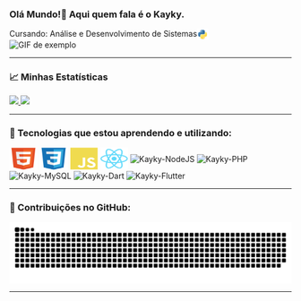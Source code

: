 ### Olá Mundo!👋 Aqui quem fala é o Kayky.

<div class="row">
  <div class="col">
    <span>Cursando: Análise e Desenvolvimento de Sistemas<img align="center" alt="Kayky-Python" height="20" width="20" src="https://raw.githubusercontent.com/devicons/devicon/master/icons/python/python-original.svg"></span>
  </div>
  <div class="col text-right">
    <img src="https://media0.giphy.com/media/v1.Y2lkPTc5MGI3NjExcm81NDNoMTR0bzU2NGlpOWo0eWxjejRmdDZvMHN1YzNuOTR4ZTJjcyZlcD12MV9pbnRlcm5hbF9naWZfYnlfaWQmY3Q9Zw/yF0YkUfXAZxtDkAALp/giphy.webp" alt="GIF de exemplo" width="300">
  </div>
</div>

---

### 📈 Minhas Estatísticas
<div>
  <a href="https://github.com/Kayky-007">
    <img height="180em" src="https://github-readme-stats.vercel.app/api?username=Kayky-007&show_icons=true&theme=dark&include_all_commits=true&count_private=true" />
    <img height="180em" src="https://github-readme-stats.vercel.app/api/top-langs/?username=Kayky-007&layout=compact&langs_count=16&theme=dark" />
  </a>
</div>

---

### 🚀 Tecnologias que estou aprendendo e utilizando:
<div style="display: inline_block">
  <img align="center" alt="Kayky-HTML" height="40" width="50" src="https://raw.githubusercontent.com/devicons/devicon/master/icons/html5/html5-original.svg">
  <img align="center" alt="Kayky-CSS" height="40" width="50" src="https://raw.githubusercontent.com/devicons/devicon/master/icons/css3/css3-original.svg">
  <img align="center" alt="Kayky-JS" height="40" width="50" src="https://raw.githubusercontent.com/devicons/devicon/master/icons/javascript/javascript-plain.svg">
  <img align="center" alt="Kayky-React" height="40" width="50" src="https://raw.githubusercontent.com/devicons/devicon/master/icons/react/react-original.svg">
  <img align="center" alt="Kayky-NodeJS" height="40" width="50" src="https://cdn.jsdelivr.net/gh/devicons/devicon@latest/icons/nodejs/nodejs-plain-wordmark.svg" />
  <img align="center" alt="Kayky-PHP" height="40" width="50" src="https://cdn.jsdelivr.net/gh/devicons/devicon@latest/icons/php/php-original.svg" />
  <img align="center" alt="Kayky-MySQL" height="40" width="50" src="https://cdn.jsdelivr.net/gh/devicons/devicon@latest/icons/mysql/mysql-original-wordmark.svg" />
  <img align="center" alt="Kayky-Dart" height="40" width="50" src="https://cdn.jsdelivr.net/gh/devicons/devicon@latest/icons/dart/dart-original.svg" />
  <img align="center" alt="Kayky-Flutter" height="40" width="50" src="https://cdn.jsdelivr.net/gh/devicons/devicon@latest/icons/flutter/flutter-original.svg" />
</div>

---

### 🐍 Contribuições no GitHub:
<picture align="center">
  <source media="(prefers-color-scheme: dark)" srcset="https://raw.githubusercontent.com/Kayky-007/Kayky-007/output/github-contribution-grid-snake-dark.svg">
  <source media="(prefers-color-scheme: light)" srcset="https://raw.githubusercontent.com/Kayky-007/Kayky-007/output/github-contribution-grid-snake-dark.svg">
  <img align="center" alt="github contribution grid snake animation" src="https://raw.githubusercontent.com/Kayky-007/Kayky-007/output/github-contribution-grid-snake.svg">
</picture>

---
